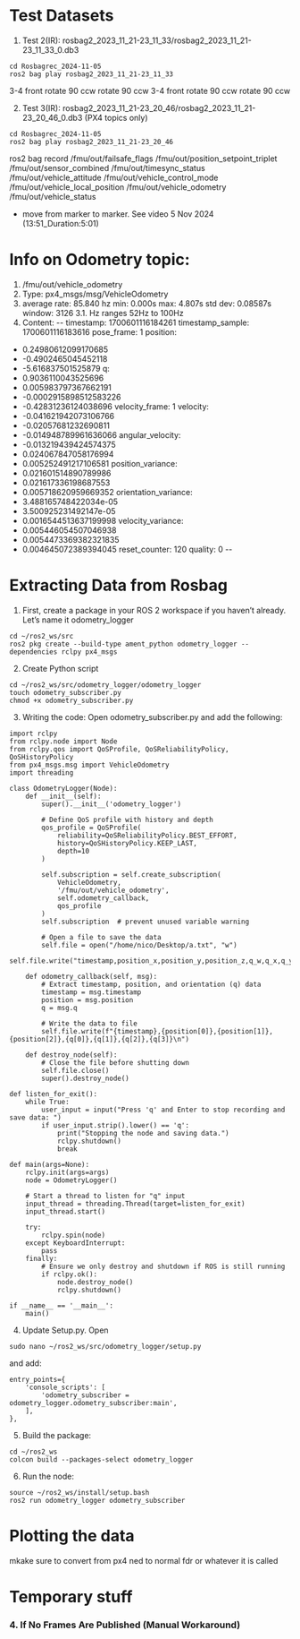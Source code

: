 
# Test Datasets

1. Test 2(IR): rosbag2_2023_11_21-23_11_33/rosbag2_2023_11_21-23_11_33_0.db3
```Shell
cd Rosbagrec_2024-11-05
ros2 bag play rosbag2_2023_11_21-23_11_33
```
3-4 front
rotate 90 ccw
rotate 90 ccw
3-4 front
rotate 90 ccw
rotate 90 ccw


2. Test 3(IR): rosbag2_2023_11_21-23_20_46/rosbag2_2023_11_21-23_20_46_0.db3 (PX4 topics only) 
```Shell
cd Rosbagrec_2024-11-05
ros2 bag play rosbag2_2023_11_21-23_20_46
```
ros2 bag record /fmu/out/failsafe_flags /fmu/out/position_setpoint_triplet /fmu/out/sensor_combined /fmu/out/timesync_status /fmu/out/vehicle_attitude /fmu/out/vehicle_control_mode /fmu/out/vehicle_local_position /fmu/out/vehicle_odometry /fmu/out/vehicle_status
- move from marker to marker. See video 5 Nov 2024 (13:51_Duration:5:01)


# Info on Odometry topic:

1. /fmu/out/vehicle_odometry
2. Type: px4_msgs/msg/VehicleOdometry
3. average rate: 85.840 hz
	min: 0.000s max: 4.807s std dev: 0.08587s window: 3126
		3.1. Hz ranges 52Hz to 100Hz
4. Content:
--
timestamp: 1700601116184261
timestamp_sample: 1700601116183616
pose_frame: 1
position:
- 0.24980612099170685
- -0.4902465045452118
- -5.616837501525879
q:
- 0.9036110043525696
- 0.005983797367662191
- -0.0002915898512583226
- -0.42831236124038696
velocity_frame: 1
velocity:
- -0.041621942073106766
- -0.02057681232690811
- -0.014948789961636066
angular_velocity:
- -0.013219439424574375
- 0.024067847058176994
- 0.005252491217106581
position_variance:
- 0.021601514890789986
- 0.021617336198687553
- 0.005718620959669352
orientation_variance:
- 3.488165748422034e-05
- 3.500925231492147e-05
- 0.0016544513637199998
velocity_variance:
- 0.005446054507046938
- 0.0054473369382321835
- 0.004645072389394045
reset_counter: 120
quality: 0
--
# Extracting Data from Rosbag
1. First, create a package in your ROS 2 workspace if you haven’t already. Let’s name it odometry_logger
```Shell
cd ~/ros2_ws/src
ros2 pkg create --build-type ament_python odometry_logger --dependencies rclpy px4_msgs
```

2. Create Python script
```Shell
cd ~/ros2_ws/src/odometry_logger/odometry_logger
touch odometry_subscriber.py
chmod +x odometry_subscriber.py
```

3. Writing the code: Open odometry_subscriber.py and add the following:
```Shell
import rclpy
from rclpy.node import Node
from rclpy.qos import QoSProfile, QoSReliabilityPolicy, QoSHistoryPolicy
from px4_msgs.msg import VehicleOdometry
import threading

class OdometryLogger(Node):
    def __init__(self):
        super().__init__('odometry_logger')
        
        # Define QoS profile with history and depth 
        qos_profile = QoSProfile(
			reliability=QoSReliabilityPolicy.BEST_EFFORT,
			history=QoSHistoryPolicy.KEEP_LAST,
			depth=10
		)
        
        self.subscription = self.create_subscription(
            VehicleOdometry,
            '/fmu/out/vehicle_odometry',
            self.odometry_callback,
            qos_profile
        )
        self.subscription  # prevent unused variable warning

        # Open a file to save the data
        self.file = open("/home/nico/Desktop/a.txt", "w")
        self.file.write("timestamp,position_x,position_y,position_z,q_w,q_x,q_y,q_z\n")

    def odometry_callback(self, msg):
        # Extract timestamp, position, and orientation (q) data
        timestamp = msg.timestamp
        position = msg.position
        q = msg.q

        # Write the data to file
        self.file.write(f"{timestamp},{position[0]},{position[1]},{position[2]},{q[0]},{q[1]},{q[2]},{q[3]}\n")

    def destroy_node(self):
        # Close the file before shutting down
        self.file.close()
        super().destroy_node()

def listen_for_exit():
    while True:
        user_input = input("Press 'q' and Enter to stop recording and save data: ")
        if user_input.strip().lower() == 'q':
            print("Stopping the node and saving data.")
            rclpy.shutdown()
            break

def main(args=None):
    rclpy.init(args=args)
    node = OdometryLogger()

    # Start a thread to listen for "q" input
    input_thread = threading.Thread(target=listen_for_exit)
    input_thread.start()

    try:
        rclpy.spin(node)
    except KeyboardInterrupt:
        pass
    finally:
        # Ensure we only destroy and shutdown if ROS is still running
        if rclpy.ok():
            node.destroy_node()
            rclpy.shutdown()

if __name__ == '__main__':
    main()

```

4. Update Setup.py. Open
```Shell
sudo nano ~/ros2_ws/src/odometry_logger/setup.py
```
and add:
```Shell
entry_points={
    'console_scripts': [
        'odometry_subscriber = odometry_logger.odometry_subscriber:main',
    ],
},

```

5. Build the package:
```Shell
cd ~/ros2_ws
colcon build --packages-select odometry_logger
```

6. Run the node:
```Shell
source ~/ros2_ws/install/setup.bash
ros2 run odometry_logger odometry_subscriber
```





# Plotting the data


mkake sure to convert from px4 ned to normal fdr or whatever it is called












# Temporary stuff

### 4. **If No Frames Are Published (Manual Workaround)**

